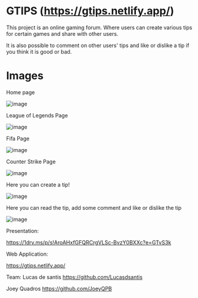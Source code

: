 # GTIPS (https://gtips.netlify.app/)

This project is an online gaming forum. Where users can create various tips for certain games and share with other users.

It is also possible to comment on other users' tips and like or dislike a tip if you think it is good or bad.

# Images

Home page


![image](https://user-images.githubusercontent.com/115664133/204291359-e6ac0949-6a25-40fc-8468-b68bfb5c6633.png)




League of Legends Page




![image](https://user-images.githubusercontent.com/115664133/204291482-e84a7b56-3ce5-4ac8-9ab0-a4278eead401.png)



Fifa Page




![image](https://user-images.githubusercontent.com/115664133/204291609-ccdea516-0f29-448f-ae75-09144385f5ea.png)




Counter Strike Page




![image](https://user-images.githubusercontent.com/115664133/204291688-b7eedabe-5d29-4992-8c7c-92598b752a1b.png)




Here you can create a tip!




![image](https://user-images.githubusercontent.com/115664133/204291852-ddb1d255-f99e-4763-b64e-cb622b164ada.png)




Here you can read the tip, add some comment and like or dislike the tip




![image](https://user-images.githubusercontent.com/115664133/204292129-d0bd77eb-2af5-42a8-b1db-77c2a67d92a4.png)




Presentation: 


https://1drv.ms/p/s!AroAHxfGFQRCrgVLSc-BvzY0BXXc?e=GTvS3k

Web Application: 


https://gtips.netlify.app/

Team:
Lucas de santis
https://github.com/Lucasdsantis

Joey Quadros
https://github.com/JoeyQPB

